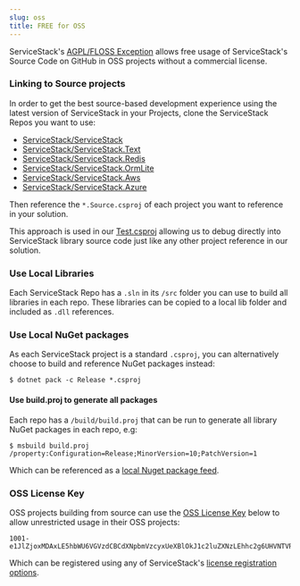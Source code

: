 ```yaml
---
slug: oss
title: FREE for OSS
---
```


ServiceStack's [AGPL/FLOSS Exception](https://github.com/ServiceStack/ServiceStack/blob/master/license.txt) allows free usage of ServiceStack's Source Code on GitHub in OSS projects without a commercial license.

### Linking to Source projects

In order to get the best source-based development experience using the latest version of ServiceStack in your Projects, clone the ServiceStack
Repos you want to use:

 - [ServiceStack/ServiceStack](https://github.com/ServiceStack/ServiceStack)
 - [ServiceStack/ServiceStack.Text](https://github.com/ServiceStack/ServiceStack.Text)
 - [ServiceStack/ServiceStack.Redis](https://github.com/ServiceStack/ServiceStack.Text)
 - [ServiceStack/ServiceStack.OrmLite](https://github.com/ServiceStack/ServiceStack.OrmLite)
 - [ServiceStack/ServiceStack.Aws](https://github.com/ServiceStack/ServiceStack.Aws)
 - [ServiceStack/ServiceStack.Azure](https://github.com/ServiceStack/ServiceStack.Azure)

Then reference the `*.Source.csproj` of each project you want to reference in your solution. 

This approach is used in our [Test.csproj](https://github.com/NetCoreApps/Test/blob/master/src/Test/Test.csproj) allowing us to debug directly into ServiceStack library source code just like any other project reference in our solution.

### Use Local Libraries

Each ServiceStack Repo has a `.sln` in its `/src` folder you can use to build all libraries in each repo. These libraries can be copied to a 
local lib folder and included as `.dll` references.

### Use Local NuGet packages

As each ServiceStack project is a standard `.csproj`, you can alternatively choose to build and reference NuGet packages instead:

    $ dotnet pack -c Release *.csproj

#### Use build.proj to generate all packages

Each repo has a `/build/build.proj` that can be run to generate all library NuGet packages in each repo, e.g:

    $ msbuild build.proj /property:Configuration=Release;MinorVersion=10;PatchVersion=1

Which can be referenced as a [local Nuget package feed](https://docs.microsoft.com/en-us/nuget/hosting-packages/local-feeds).

### OSS License Key

OSS projects building from source can use the [OSS License Key](https://github.com/ServiceStack/ServiceStack.Text/blob/master/tests/ServiceStack.Text.Tests/App.config#L4) below to allow unrestricted usage in their OSS projects:

```
1001-e1JlZjoxMDAxLE5hbWU6VGVzdCBCdXNpbmVzcyxUeXBlOkJ1c2luZXNzLEhhc2g6UHVNTVRPclhvT2ZIbjQ5MG5LZE1mUTd5RUMzQnBucTFEbTE3TDczVEF4QUNMT1FhNXJMOWkzVjFGL2ZkVTE3Q2pDNENqTkQyUktRWmhvUVBhYTBiekJGUUZ3ZE5aZHFDYm9hL3lydGlwUHI5K1JsaTBYbzNsUC85cjVJNHE5QVhldDN6QkE4aTlvdldrdTgyTk1relY2eis2dFFqTThYN2lmc0JveHgycFdjPSxFeHBpcnk6MjAxMy0wMS0wMX0=
```

Which can be registered using any of ServiceStack's [license registration options](https://servicestack.net/download#register).
